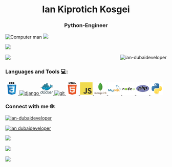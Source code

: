 
<h1 align="center">Ian Kiprotich Kosgei </h1>
<h3 align="center"> Python-Engineer</h3>


<img height="200" width="400" src="https://64.media.tumblr.com/9aec816b1c75f428315e2c54bb5ff4e2/tumblr_nvw4o9ngNe1ugza5oo1_640.gif" alt="Computer man"> ![](https://quotes-github-readme.vercel.app/api?type=horizontal&theme=gruvbox) 

<a target="_blank" rel="noopener noreferrer nofollow" href="https://raw.githubusercontent.com/rawandahmad698/rawandahmad698/master/assets/github-snake.svg"><img width="800" src="https://raw.githubusercontent.com/rawandahmad698/rawandahmad698/master/assets/github-snake.svg" style="max-width: 100%;"></a>

<p align="left">  <img src="https://komarev.com/ghpvc/?username=ian-dubaideveloper&label=Profile%20views&color=0e75b6&style=flat" alt="ian-dubaideveloper"  align="right">  </p>

![](https://github-profile-trophy.vercel.app/?username=ian-dubaideveloper&theme=gruvbox&no-frame=false&no-bg=false&margin-w=4)

<h3 align="left">Languages and Tools 💻:</h3>
<p align="left"> <a href="https://www.w3schools.com/css/" target="_blank" rel="noreferrer"> <img src="https://raw.githubusercontent.com/devicons/devicon/master/icons/css3/css3-original-wordmark.svg" alt="css3" width="40" height="40"/> </a> <a href="https://www.djangoproject.com/" target="_blank" rel="noreferrer"> <img src="https://cdn.worldvectorlogo.com/logos/django.svg" alt="django" width="40" height="40"/> </a> <a href="https://www.docker.com/" target="_blank" rel="noreferrer"> <img src="https://raw.githubusercontent.com/devicons/devicon/master/icons/docker/docker-original-wordmark.svg" alt="docker" width="40" height="40"/> </a> <a href="https://git-scm.com/" target="_blank" rel="noreferrer"> <img src="https://www.vectorlogo.zone/logos/git-scm/git-scm-icon.svg" alt="git" width="40" height="40"/> </a> <a href="https://www.w3.org/html/" target="_blank" rel="noreferrer"> <img src="https://raw.githubusercontent.com/devicons/devicon/master/icons/html5/html5-original-wordmark.svg" alt="html5" width="40" height="40"/> </a> <a href="https://developer.mozilla.org/en-US/docs/Web/JavaScript" target="_blank" rel="noreferrer"> <img src="https://raw.githubusercontent.com/devicons/devicon/master/icons/javascript/javascript-original.svg" alt="javascript" width="40" height="40"/> </a> <a href="https://www.mongodb.com/" target="_blank" rel="noreferrer"> <img src="https://raw.githubusercontent.com/devicons/devicon/master/icons/mongodb/mongodb-original-wordmark.svg" alt="mongodb" width="40" height="40"/> </a> <a href="https://www.mysql.com/" target="_blank" rel="noreferrer"> <img src="https://raw.githubusercontent.com/devicons/devicon/master/icons/mysql/mysql-original-wordmark.svg" alt="mysql" width="40" height="40"/> </a> <a href="https://nodejs.org" target="_blank" rel="noreferrer"> <img src="https://raw.githubusercontent.com/devicons/devicon/master/icons/nodejs/nodejs-original-wordmark.svg" alt="nodejs" width="40" height="40"/> </a> <a href="https://www.php.net" target="_blank" rel="noreferrer"> <img src="https://raw.githubusercontent.com/devicons/devicon/master/icons/php/php-original.svg" alt="php" width="40" height="40"/> </a> <a href="https://www.python.org" target="_blank" rel="noreferrer"> <img src="https://raw.githubusercontent.com/devicons/devicon/master/icons/python/python-original.svg" alt="python" width="40" height="40"/> </a> </p>

<h3 align="left">Connect with me 🌐:</h3>
<p align="left">
<a href="https://linkedin.com/in/ian-dubaideveloper" target="blank"><img align="center" src="https://raw.githubusercontent.com/rahuldkjain/github-profile-readme-generator/master/src/images/icons/Social/linked-in-alt.svg" alt="ian-dubaideveloper" height="30" width="40" /></a>
  
<a href="https://www.youtube.com/c/ian dubaideveloper" target="blank"><img align="center" src="https://raw.githubusercontent.com/rahuldkjain/github-profile-readme-generator/master/src/images/icons/Social/youtube.svg" alt="ian dubaideveloper" height="30" width="40" /></a>
</p>

![](https://github-readme-stats.vercel.app/api?username=ian-dubaideveloper&theme=midnight-purple&hide_border=false&include_all_commits=true&count_private=true)<br/> 

![](https://github-readme-streak-stats.herokuapp.com/?user=ian-dubaideveloper&theme=midnight-purple&hide_border=false)<br/>

![](https://github-readme-stats.vercel.app/api/top-langs/?username=ian-dubaideveloper&theme=midnight-purple&hide_border=false&include_all_commits=true&count_private=true&layout=compact)





<!-- Proudly created by ian kiprotich kosgei
